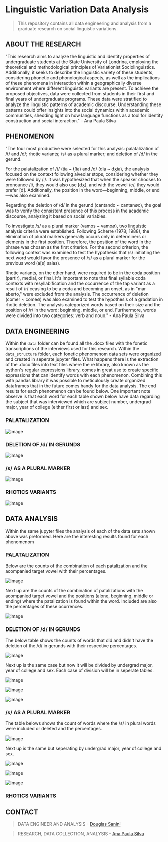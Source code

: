 # Linguistic Variation Data Analysis
> This repository contains all data engineering and analysis from a graduate research on social linguistic variations.

## ABOUT THE RESEARCH
"This research aims to analyze the linguistic and identity properties of undergraduate students at the State University of Londrina, employing the theoretical and methodological principles of Variationist Sociolinguistics. Additionally, it seeks to describe the linguistic variety of these students, considering phonetic and phonological aspects, as well as the implications of these phenomena in interaction within a geographically diverse environment where different linguistic variants are present. To achieve the proposed objectives, data were collected from students in their first and final years of undergraduate programs. These data were stratified to analyze the linguistic patterns of academic discourse. Understanding these patterns could offer insights into the social dynamics within academic communities, shedding light on how language functions as a tool for identity construction and social interaction." - Ana Paula Silva

## PHENOMENON

"The four most productive were selected for this analysis: palatalization of /t/ and /d/; rhotic variants; /s/ as a plural marker; and deletion of /d/ in the gerund.

For the palatalization of /t/ (tia ~ tʃia) and /d/ (dia ~ dʒia), the analysis focused on the context following alveolar stops, considering whether they were followed by /i/. It was hypothesized that when the speaker chooses to pronounce /i/, they would also use [dʒ], and with the vowel /e/, they would prefer [d]. Additionally, the position in the word—beginning, middle, or end—was also examined. 

Regarding the deletion of /d/ in the gerund (cantando ~ cantan∅o), the goal was to verify the consistent presence of this process in the academic discourse, analyzing it based on social variables.

To investigate /s/ as a plural marker (vamos ~ vamo∅), two linguistic analysis criteria were established. Following Scherre (1978; 1988), the elimination of plural markers generally occurs only in determiners or elements in the first position. Therefore, the position of the word in the phrase was chosen as the first criterion. For the second criterion, the following context was examined to test the hypothesis that /s/ initiating the next word would favor the presence of /s/ as a plural marker for the previous word (a[s] saias).

Rhotic variants, on the other hand, were required to be in the coda position (partir), medial, or final. It's important to note that final syllable coda contexts with resyllabification and the occurrence of the tap variant as a result of /r/ ceasing to be a coda and becoming an onset, as in "mar aberto," were excluded from the analysis. The occurrence of deletion (comer ~ come∅) was also examined to test the hypothesis of a gradation in rhotic deletion. The analysis categorized words based on their size and the position of /r/ in the word: beginning, middle, or end. Furthermore, words were divided into two categories: verb and noun." - Ana Paula Silva

## DATA ENGINEERING
Within the `data` folder can be found all the .docx files with the fonetic transcriptions of the interviews used for this research. Within the `data_structure` folder, each fonetic phenomenom data sets were organized and created in seperate jupyter files. What happens there is the extraction of the .docx files into text files where the re library, also known as the python's regular expressions library, comes in great use to create specific expressions that can identify words with each phenomenon. Combining this with pandas library it was possible to meticulously create organized dataframes that in the future comes handy for the data analysis. The end results for each phenomenon can be found below. One important note observe is that each word for each table shown below have data regarding the subject that was interviewed which are subject number, undergrad major, year of college (either first or last) and sex. 

### PALATALIZATION 

![image](https://github.com/douglas-sanini/linguistic_variation_data_analyses/assets/102381949/4d8e2dc2-2b9b-44ad-893a-0c285652291c)

###  DELETION OF /d/ IN GERUNDS

![image](https://github.com/douglas-sanini/linguistic_variation_data_analyses/assets/102381949/d1d3b4af-d66a-4452-89d5-688459f0d60e)

### /s/ AS A PLURAL MARKER

![image](https://github.com/douglas-sanini/linguistic_variation_data_analyses/assets/102381949/9dcc9afa-87cc-4cc4-90ed-ab1bb7eb13ff)

### RHOTICS VARIANTS

![image](https://github.com/douglas-sanini/linguistic_variation_data_analyses/assets/102381949/552857af-b70b-42c9-aecc-161973f17aec)

## DATA ANALYSIS

Within the same jupyter files the analysis of each of the data sets shown above was preformed. Here are the interesting results found for each phenomenom


### PALATALIZATION 

Below are the counts of the combination of each patalization and the acompanied target vowel with their percentages.

![image](https://github.com/douglas-sanini/linguistic_variation_data_analyses/assets/102381949/cdef7e41-6c35-400a-b2e9-630d39a718fa)

Next up are the counts of the combination of patalizations with the acompanied target vowel and the positions (alone, beginning, middle or ending) where the patalization is found within the word. Included are also the percentages of these ocurrences.

![image](https://github.com/douglas-sanini/linguistic_variation_data_analyses/assets/102381949/09ca7358-7819-4e9d-a69f-6c87206f2cd1)


###  DELETION OF /d/ IN GERUNDS

The below table shows the counts of words that did and didn't have the deletion of the /d/ in gerunds with their respective percentages.

![image](https://github.com/douglas-sanini/linguistic_variation_data_analyses/assets/102381949/48123071-30ce-4d14-b811-ab8efb8bd1fd)

Next up is the same case but now it will be divided by undergrad major, year of college and sex. Each case of division will be in seperate tables.

![image](https://github.com/douglas-sanini/linguistic_variation_data_analyses/assets/102381949/0298bf75-272e-440d-b804-6b3855b4a8cd)

![image](https://github.com/douglas-sanini/linguistic_variation_data_analyses/assets/102381949/5ec8c62e-1638-4bda-a45c-b80f8f998bb9)

![image](https://github.com/douglas-sanini/linguistic_variation_data_analyses/assets/102381949/12b3962a-e875-4adb-a7df-40646ac1262f)


### /s/ AS A PLURAL MARKER

The table belows shows the count of words where the /s/ in plural words were included or deleted and the percentages.

![image](https://github.com/douglas-sanini/linguistic_variation_data_analyses/assets/102381949/78654d3e-98b0-444c-bef6-cbfa359f2b92)

Next up is the same but seperating by undergrad major, year of college and sex.

![image](https://github.com/douglas-sanini/linguistic_variation_data_analyses/assets/102381949/4de078a6-8e99-496d-b71c-6bd10cc319c8)

![image](https://github.com/douglas-sanini/linguistic_variation_data_analyses/assets/102381949/27dd921c-1df7-4596-ad89-a9f966a85e19)

![image](https://github.com/douglas-sanini/linguistic_variation_data_analyses/assets/102381949/3467d26d-57cc-4c3e-b929-b6bfb1687241)


### RHOTICS VARIANTS






## CONTACT
> DATA ENGINEER AND ANALYSIS - [Douglas Sanini](https://www.linkedin.com/in/douglas-sanini/)

> RESEARCH, DATA COLLECTION, ANALYSIS - [Ana Paula Silva](https://www.linkedin.com/in/ana-paula-silva-2b5906182/)

